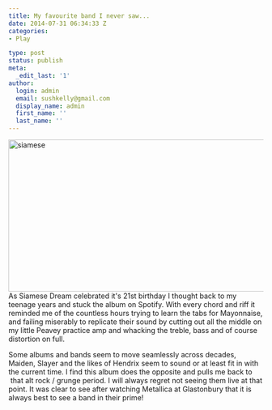 ```yaml
---
title: My favourite band I never saw...
date: 2014-07-31 06:34:33 Z
categories:
- Play

type: post
status: publish
meta:
  _edit_last: '1'
author:
  login: admin
  email: sushkelly@gmail.com
  display_name: admin
  first_name: ''
  last_name: ''
---
```


<p><a href="http://www.sushkelly.co.uk/old/wp-content/uploads/2014/07/siamese.jpg"><img class="aligncenter size-full wp-image-583" src="{{ site.baseurl }}/assets/siamese.jpg" alt="siamese" width="1000" height="300" /></a>As Siamese Dream celebrated it's 21st birthday I thought back to my teenage years and stuck the album on Spotify. With every chord and riff it reminded me of the countless hours trying to learn the tabs for Mayonnaise, and failing miserably to replicate their sound by cutting out all the middle on my little Peavey practice amp and whacking the treble, bass and of course distortion on full.<!--more--></p>
<p>Some albums and bands seem to move seamlessly across decades, Maiden, Slayer and the likes of Hendrix seem to sound or at least fit in with the current time. I find this album does the opposite and pulls me back to  that alt rock / grunge period. I will always regret not seeing them live at that point. It was clear to see after watching Metallica at Glastonbury that it is always best to see a band in their prime!</p>
